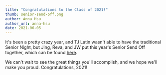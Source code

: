 ```yaml
---
title: "Congratulations to the Class of 2021!"
thumb: senior-send-off.png
author: Anna Hsu
author_url: anna-hsu
date: 2021-06-05
---
```

It's been a pretty crazy year, and TJ Latin wasn't able to have the traditional Senior Night, but Jing, Reva, and JW put this year's Senior Send Off together, which can be found [here](https://docs.google.com/presentation/d/1NdEXnmdCBJqJCckb9IrEAoUbwFkitzX7CGUw5WMvoIk/edit?usp=sharing).

We can't wait to see the great things you'll accomplish, and we hope we'll make you proud. Congratulations, 2021!
